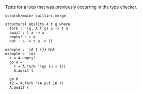 Tests for a loop that was previously occurring in the type checker.

``` ucm :hide
scratch/main> builtins.merge
```

``` unison :error
structural ability A t g where
  fork : '{g, A t g} a -> t a
  await : t a -> a
  empty! : t a
  put : a -> t a -> ()

example : '{A t {}} Nat
example = 'let
  r = A.empty!
  go u =
    t = A.fork '(go (u + 1))
    A.await t

  go 0
  t2 = A.fork '(A.put 10 r)
  A.await r
```
